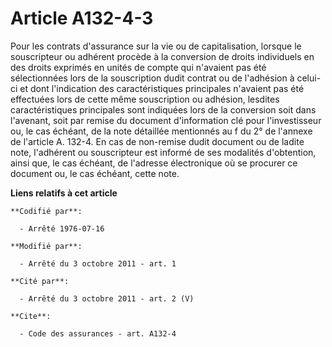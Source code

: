 # Article A132-4-3

Pour les contrats d'assurance sur la vie ou de capitalisation, lorsque le souscripteur ou adhérent procède à la conversion de
droits individuels en des droits exprimés en unités de compte qui n'avaient pas été sélectionnées lors de la souscription
dudit contrat ou de l'adhésion à celui-ci et dont l'indication des caractéristiques principales n'avaient pas été effectuées
lors de cette même souscription ou adhésion, lesdites caractéristiques principales sont indiquées lors de la conversion soit
dans l'avenant, soit par remise du document d'information clé pour l'investisseur ou, le cas échéant, de la note détaillée
mentionnés au f du 2° de l'annexe de l'article A. 132-4. En cas de non-remise dudit document ou de ladite note, l'adhérent ou
souscripteur est informé de ses modalités d'obtention, ainsi que, le cas échéant, de l'adresse électronique où se procurer ce
document ou, le cas échéant, cette note.

**Liens relatifs à cet article**

	**Codifié par**:

	  - Arrêté 1976-07-16

	**Modifié par**:

	  - Arrêté du 3 octobre 2011 - art. 1

	**Cité par**:

	  - Arrêté du 3 octobre 2011 - art. 2 (V)

	**Cite**:

	  - Code des assurances - art. A132-4
